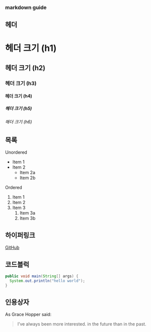 ### markdown guide    

## 헤더
# 헤더 크기 (h1) 
## 헤더 크기 (h2) 
### 헤더 크기 (h3) 
#### 헤더 크기 (h4) 
##### 헤더 크기 (h5) 
###### 해더 크기 (h6)  
  
## 목록
Unordered 
* Item 1 
* Item 2 
    * Item 2a 
    * Item 2b 

Ordered 
1. Item 1 
1. Item 2 
1. Item 3 
    1. Item 3a 
    1. Item 3b

## 하이퍼링크
[GitHub](http://github.com "깃허브")

## 코드블럭
```java
public void main(String[] args) {
  System.out.println("hello world");
}
```

## 인용상자
As Grace Hopper said: 

> I’ve always been more interested. 
> in the future than in the past.
